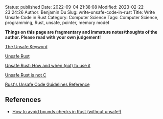 Status: published
Date: 2022-09-04 21:38:08
Modified: 2023-02-22 23:24:26
Author: Benjamin Du
Slug: write-unsafe-code-in-rust
Title: Write Unsafe Code in Rust
Category: Computer Science
Tags: Computer Science, programming, Rust, unsafe, pointer, memory model

**Things on this page are fragmentary and immature notes/thoughts of the author. Please read with your own judgement!**

[The Unsafe Keyword](https://doc.rust-lang.org/reference/unsafe-keyword.html#the-unsafe-keyword)

[Unsafe Rust](https://doc.rust-lang.org/book/ch19-01-unsafe-rust.html)

[Unsafe Rust: How and when (not) to use it](https://blog.logrocket.com/unsafe-rust-how-and-when-not-to-use-it/)

[Unsafe Rust is not C](https://www.youtube.com/watch?v=DG-VLezRkYQ)

[Rust's Unsafe Code Guidelines Reference](https://rust-lang.github.io/unsafe-code-guidelines/introduction.html)

## References

- [How to avoid bounds checks in Rust (without unsafe!)](https://shnatsel.medium.com/how-to-avoid-bounds-checks-in-rust-without-unsafe-f65e618b4c1e)
